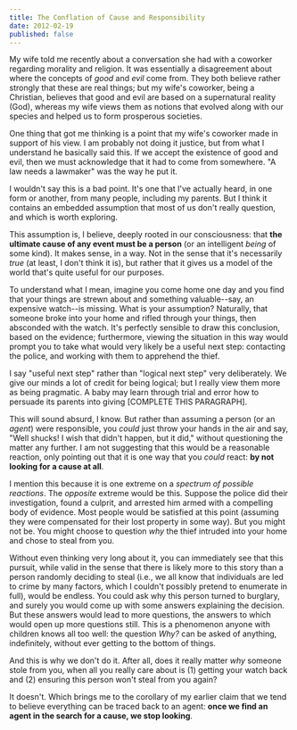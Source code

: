 ```yaml
---
title: The Conflation of Cause and Responsibility
date: 2012-02-19
published: false
---
```


My wife told me recently about a conversation she had with a coworker regarding morality and religion. It was essentially a disagreement about where the concepts of *good* and *evil* come from. They both believe rather strongly that these are real things; but my wife's coworker, being a Christian, believes that good and evil are based on a supernatural reality (God), whereas my wife views them as notions that evolved along with our species and helped us to form prosperous societies.

One thing that got me thinking is a point that my wife's coworker made in support of his view. I am probably not doing it justice, but from what I understand he basically said this. If we accept the existence of good and evil, then we must acknowledge that it had to come from somewhere. "A law needs a lawmaker" was the way he put it.

I wouldn't say this is a bad point. It's one that I've actually heard, in one form or another, from many people, including my parents. But I think it contains an embedded assumption that most of us don't really question, and which is worth exploring.

This assumption is, I believe, deeply rooted in our consciousness: that **the ultimate cause of any event must be a person** (or an intelligent *being* of some kind). It makes sense, in a way. Not in the sense that it's necessarily *true* (at least, I don't think it is), but rather that it gives us a model of the world that's quite useful for our purposes.

To understand what I mean, imagine you come home one day and you find that your things are strewn about and something valuable--say, an expensive watch--is missing. What is your assumption? Naturally, that someone broke into your home and rifled through your things, then absconded with the watch. It's perfectly sensible to draw this conclusion, based on the evidence; furthermore, viewing the situation in this way would prompt you to take what would very likely be a useful next step: contacting the police, and working with them to apprehend the thief.

I say "useful next step" rather than "logical next step" very deliberately. We give our minds a lot of credit for being logical; but I really view them more as being pragmatic. A baby may learn through trial and error how to persuade its parents into giving \[COMPLETE THIS PARAGRAPH\].

This will sound absurd, I know. But rather than assuming a person (or an *agent*) were responsible, you *could* just throw your hands in the air and say, "Well shucks! I wish that didn't happen, but it did," without questioning the matter any further. I am not suggesting that this would be a reasonable reaction, only pointing out that it is one way that you *could* react: **by not looking for a cause at all**.

I mention this because it is one extreme on a *spectrum of possible reactions*. The *opposite* extreme would be this. Suppose the police did their investigation, found a culprit, and arrested him armed with a compelling body of evidence. Most people would be satisfied at this point (assuming they were compensated for their lost property in some way). But you might not be. You might choose to question *why* the thief intruded into your home and chose to steal from you.

Without even thinking very long about it, you can immediately see that this pursuit, while valid in the sense that there is likely more to this story than a person randomly deciding to steal (i.e., we all know that individuals are led to crime by many factors, which I couldn't possibly pretend to enumerate in full), would be endless. You could ask why this person turned to burglary, and surely you would come up with some answers explaining the decision. But these answers would lead to more questions, the answers to which would open up more questions still. This is a phenomenon anyone with children knows all too well: the question *Why?* can be asked of anything, indefinitely, without ever getting to the bottom of things.

And this is why we don't do it. After all, does it really matter *why* someone stole from you, when all you really care about is (1) getting your watch back and (2) ensuring this person won't steal from you again?

It doesn't. Which brings me to the corollary of my earlier claim that we tend to believe everything can be traced back to an agent: **once we find an agent in the search for a cause, we stop looking**.